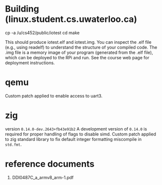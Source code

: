 Building (linux.student.cs.uwaterloo.ca)
========================================

cp -a /u/cs452/public/iotest <dest>
cd <dest>
make

This should produce iotest.elf and iotest.img. You can inspect the .elf file
(e.g., using readelf) to understand the structure of your compiled code. The
.img file is a memory image of your program (generated from the .elf file),
which can be deployed to the RPi and run. See the course web page for
deployment instructions.

# qemu
Custom patch applied to enable access to uart3.

# zig
version `0.14.0-dev.2643+fb43e91b2`
A development version of `0.14.0` is required for proper handling of flags to disable simd.
Custom patch applied to zig standard library to fix default integer formatting miscompile in `std.fmt`.


# reference documents

1. DDI0487C_a_armv8_arm-1.pdf